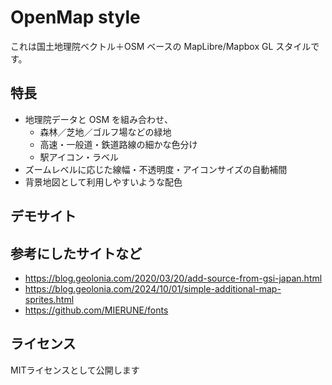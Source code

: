 # OpenMap style

これは国土地理院ベクトル＋OSM ベースの MapLibre/Mapbox GL スタイルです。

## 特長

- 地理院データと OSM を組み合わせ、  
  - 森林／芝地／ゴルフ場などの緑地
  - 高速・一般道・鉄道路線の細かな色分け
  - 駅アイコン・ラベル
- ズームレベルに応じた線幅・不透明度・アイコンサイズの自動補間
- 背景地図として利用しやすいような配色

## デモサイト


## 参考にしたサイトなど
- https://blog.geolonia.com/2020/03/20/add-source-from-gsi-japan.html
- https://blog.geolonia.com/2024/10/01/simple-additional-map-sprites.html
- https://github.com/MIERUNE/fonts

## ライセンス

MITライセンスとして公開します